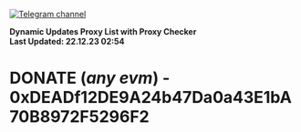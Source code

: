 [![Telegram channel](https://img.shields.io/endpoint?url=https://runkit.io/damiankrawczyk/telegram-badge/branches/master?url=https://t.me/n4z4v0d)](https://t.me/n4z4v0d) 

**Dynamic Updates Proxy List with Proxy Checker**  
**Last Updated: 22.12.23 02:54**

# DONATE (_any evm_) - 0xDEADf12DE9A24b47Da0a43E1bA70B8972F5296F2
